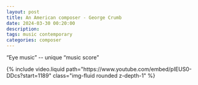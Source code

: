 ```yaml
---
layout: post
title: An American composer - George Crumb 
date: 2024-03-30 00:20:00
description: 
tags: music contemporary
categories: composer
---
```


“Eye music” -- unique “music score”

<div class="row mt-3">
    <div class="col-sm mt-3 mt-md-0">
        {% include video.liquid path="https://www.youtube.com/embed/pIEUS0-DDcs?start=1189" class="img-fluid rounded z-depth-1" %}
    </div>
</div>

